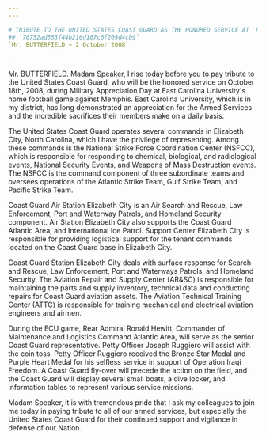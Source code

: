 ```yaml
---
---

# TRIBUTE TO THE UNITED STATES COAST GUARD AS THE HONORED SERVICE AT  MILITARY APPRECIATION DAY AT EAST CAROLINA UNIVERSITY
## `76752ad553f44b216d167c6f209d4cb9`
`Mr. BUTTERFIELD — 2 October 2008`

---
```



Mr. BUTTERFIELD. Madam Speaker, I rise today before you to pay 
tribute to the United States Coast Guard, who will be the honored 
service on October 18th, 2008, during Military Appreciation Day at East 
Carolina University's home football game against Memphis. East Carolina 
University, which is in my district, has long demonstrated an 
appreciation for the Armed Services and the incredible sacrifices their 
members make on a daily basis.

The United States Coast Guard operates several commands in Elizabeth 
City, North Carolina, which I have the privilege of representing. Among 
these commands is the National Strike Force Coordination Center 
(NSFCC), which is responsible for responding to chemical, biological, 
and radiological events, National Security Events, and Weapons of Mass 
Destruction events. The NSFCC is the command component of three 
subordinate teams and oversees operations of the Atlantic Strike Team, 
Gulf Strike Team, and Pacific Strike Team.

Coast Guard Air Station Elizabeth City is an Air Search and Rescue, 
Law Enforcement, Port and Waterway Patrols, and Homeland Security 
component. Air Station Elizabeth City also supports the Coast Guard 
Atlantic Area, and International Ice Patrol. Support Center Elizabeth 
City is responsible for providing logistical support for the tenant 
commands located on the Coast Guard base in Elizabeth City.

Coast Guard Station Elizabeth City deals with surface response for 
Search and Rescue, Law Enforcement, Port and Waterways Patrols, and 
Homeland Security. The Aviation Repair and Supply Center (AR&SC) is 
responsible for maintaining the parts and supply inventory, technical 
data and conducting repairs for Coast Guard aviation assets. The 
Aviation Technical Training Center (ATTC) is responsible for training 
mechanical and electrical aviation engineers and airmen.

During the ECU game, Rear Admiral Ronald Hewitt, Commander of 
Maintenance and Logistics Command Atlantic Area, will serve as the 
senior Coast Guard representative. Petty Officer Joseph Ruggiero will 
assist with the coin toss. Petty Officer Ruggiero received the Bronze 
Star Medal and Purple Heart Medal for his selfless service in support 
of Operation Iraqi Freedom. A Coast Guard fly-over will precede the 
action on the field, and the Coast Guard will display several small 
boats, a dive locker, and information tables to represent various 
service missions.

Madam Speaker, it is with tremendous pride that I ask my colleagues 
to join me today in paying tribute to all of our armed services, but 
especially the United States Coast Guard for their continued support 
and vigilance in defense of our Nation.
